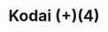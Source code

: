 ---
layout: item
title: Kodai (+)(4)
item-id: 20948
datatable: true
id: 20948
name: "Kodai (+)(4)"
members: true
lowalch: 16
highalch: 24
examine: "The potion blends the cruelty and darkness of Xeric's kodai wizards. It was mixed perfectly!"
monsters:
  - id: 7526
    name: "Vanguard"
    members: true
    combat_level: 0
    wiki_url: "https://oldschool.runescape.wiki/w/Vanguard#Magic"
    drops:
      - quantity: "1"
        rarity: 1
    image: "https://oldschool.runescape.wiki/images/thumb/1/13/Vanguard_%28magic%29.png/280px-Vanguard_%28magic%29.png?db160"
---